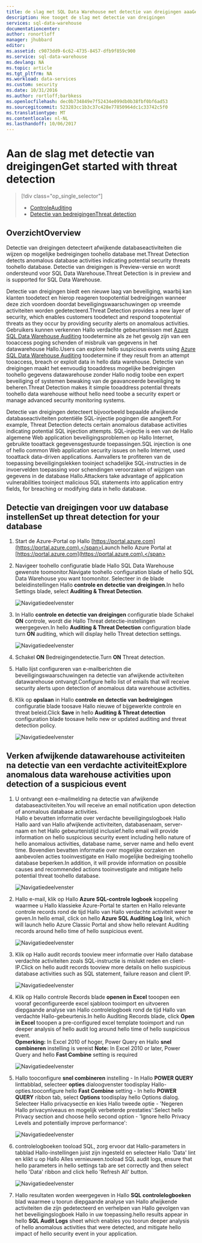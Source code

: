 ```yaml
---
title: de slag met SQL Data Warehouse met detectie van dreigingen aaaGet
description: Hoe tooget de slag met detectie van dreigingen
services: sql-data-warehouse
documentationcenter: 
author: ronortloff
manager: jhubbard
editor: 
ms.assetid: c9073dd9-6c62-4735-8457-dfb9f859c900
ms.service: sql-data-warehouse
ms.devlang: NA
ms.topic: article
ms.tgt_pltfrm: NA
ms.workload: data-services
ms.custom: security
ms.date: 10/31/2016
ms.author: rortloff;barbkess
ms.openlocfilehash: dec0b734849e7f52434e099db0b38fbf0bf6ad53
ms.sourcegitcommit: 523283cc1b3c37c428e77850964dc1c33742c5f0
ms.translationtype: MT
ms.contentlocale: nl-NL
ms.lasthandoff: 10/06/2017
---
```

# <a name="get-started-with-threat-detection"></a><span data-ttu-id="3f304-103">Aan de slag met detectie van dreigingen</span><span class="sxs-lookup"><span data-stu-id="3f304-103">Get started with threat detection</span></span>
> [!div class="op_single_selector"]
> * [<span data-ttu-id="3f304-104">Controle</span><span class="sxs-lookup"><span data-stu-id="3f304-104">Auditing</span></span>](sql-data-warehouse-auditing-overview.md)
> * [<span data-ttu-id="3f304-105">Detectie van bedreigingen</span><span class="sxs-lookup"><span data-stu-id="3f304-105">Threat detection</span></span>](sql-data-warehouse-security-threat-detection.md)
> 
> 

## <a name="overview"></a><span data-ttu-id="3f304-106">Overzicht</span><span class="sxs-lookup"><span data-stu-id="3f304-106">Overview</span></span>
<span data-ttu-id="3f304-107">Detectie van dreigingen detecteert afwijkende databaseactiviteiten die wijzen op mogelijke bedreigingen toohello database met.</span><span class="sxs-lookup"><span data-stu-id="3f304-107">Threat Detection detects anomalous database activities indicating potential security threats toohello database.</span></span> <span data-ttu-id="3f304-108">Detectie van dreigingen is Preview-versie en wordt ondersteund voor SQL Data Warehouse.</span><span class="sxs-lookup"><span data-stu-id="3f304-108">Threat Detection is in preview and is supported for SQL Data Warehouse.</span></span>

<span data-ttu-id="3f304-109">Detectie van dreigingen biedt een nieuwe laag van beveiliging, waarbij kan klanten toodetect en hierop reageren toopotential bedreigingen wanneer deze zich voordoen doordat beveiligingswaarschuwingen op vreemde activiteiten worden gedetecteerd.</span><span class="sxs-lookup"><span data-stu-id="3f304-109">Threat Detection provides a new layer of security, which enables customers toodetect and respond toopotential threats as they occur by providing security alerts on anomalous activities.</span></span> <span data-ttu-id="3f304-110">Gebruikers kunnen verkennen Hallo verdachte gebeurtenissen met [Azure SQL Data Warehouse Auditing](sql-data-warehouse-auditing-overview.md) toodetermine als ze het gevolg zijn van een tooaccess poging schenden of misbruik van gegevens in het datawarehouse Hallo.</span><span class="sxs-lookup"><span data-stu-id="3f304-110">Users can explore hello suspicious events using [Azure SQL Data Warehouse Auditing](sql-data-warehouse-auditing-overview.md) toodetermine if they result from an attempt tooaccess, breach or exploit data in hello data warehouse.</span></span>
<span data-ttu-id="3f304-111">Detectie van dreigingen maakt het eenvoudig tooaddress mogelijke bedreigingen toohello gegevens datawarehouse zonder Hallo nodig toobe een expert beveiliging of systemen bewaking van de geavanceerde beveiliging te beheren.</span><span class="sxs-lookup"><span data-stu-id="3f304-111">Threat Detection makes it simple tooaddress potential threats toohello data warehouse without hello need toobe a security expert or manage advanced security monitoring systems.</span></span>

<span data-ttu-id="3f304-112">Detectie van dreigingen detecteert bijvoorbeeld bepaalde afwijkende databaseactiviteiten potentiële SQL-injectie pogingen die aangeeft.</span><span class="sxs-lookup"><span data-stu-id="3f304-112">For example, Threat Detection detects certain anomalous database activities indicating potential SQL injection attempts.</span></span> <span data-ttu-id="3f304-113">SQL-injectie is een van de Hallo algemene Web application beveiligingsproblemen op Hallo Internet, gebruikte tooattack gegevensgestuurde toepassingen.</span><span class="sxs-lookup"><span data-stu-id="3f304-113">SQL injection is one of hello common Web application security issues on hello Internet, used tooattack data-driven applications.</span></span> <span data-ttu-id="3f304-114">Aanvallers te profiteren van de toepassing beveiligingslekken tooinject schadelijke SQL-instructies in de invoervelden toepassing voor schendingen veroorzaken of wijzigen van gegevens in de database Hallo.</span><span class="sxs-lookup"><span data-stu-id="3f304-114">Attackers take advantage of application vulnerabilities tooinject malicious SQL statements into application entry fields, for breaching or modifying data in hello database.</span></span>

## <a name="set-up-threat-detection-for-your-database"></a><span data-ttu-id="3f304-115">Detectie van dreigingen voor uw database instellen</span><span class="sxs-lookup"><span data-stu-id="3f304-115">Set up threat detection for your database</span></span>
1. <span data-ttu-id="3f304-116">Start de Azure-Portal op Hallo [https://portal.azure.com](https://portal.azure.com).</span><span class="sxs-lookup"><span data-stu-id="3f304-116">Launch hello Azure Portal at [https://portal.azure.com](https://portal.azure.com).</span></span>
2. <span data-ttu-id="3f304-117">Navigeer toohello configuratie blade Hallo SQL Data Warehouse gewenste toomonitor.</span><span class="sxs-lookup"><span data-stu-id="3f304-117">Navigate toohello configuration blade of hello SQL Data Warehouse you want toomonitor.</span></span> <span data-ttu-id="3f304-118">Selecteer in de blade beleidinstellingen Hallo **controle en detectie van dreigingen**.</span><span class="sxs-lookup"><span data-stu-id="3f304-118">In hello Settings blade, select **Auditing & Threat Detection**.</span></span>
   
    ![Navigatiedeelvenster][1]
3. <span data-ttu-id="3f304-120">In Hallo **controle en detectie van dreigingen** configuratie blade Schakel **ON** controle, wordt die Hallo Threat detectie-instellingen weergegeven.</span><span class="sxs-lookup"><span data-stu-id="3f304-120">In hello **Auditing & Threat Detection** configuration blade turn **ON** auditing, which will display hello Threat detection settings.</span></span>
   
    ![Navigatiedeelvenster][2]
4. <span data-ttu-id="3f304-122">Schakel **ON** Bedreigingendetectie.</span><span class="sxs-lookup"><span data-stu-id="3f304-122">Turn **ON** Threat detection.</span></span>
5. <span data-ttu-id="3f304-123">Hallo lijst configureren van e-mailberichten die beveiligingswaarschuwingen na detectie van afwijkende activiteiten datawarehouse ontvangt.</span><span class="sxs-lookup"><span data-stu-id="3f304-123">Configure hello list of emails that will receive security alerts upon detection of anomalous data warehouse activities.</span></span>
6. <span data-ttu-id="3f304-124">Klik op **opslaan** in Hallo **controle en detectie van bedreigingen** configuratie blade toosave Hallo nieuwe of bijgewerkte controle en threat beleid.</span><span class="sxs-lookup"><span data-stu-id="3f304-124">Click **Save** in hello **Auditing & Threat detection** configuration blade toosave hello new or updated auditing and threat detection policy.</span></span>
   
    ![Navigatiedeelvenster][3]

## <a name="explore-anomalous-data-warehouse-activities-upon-detection-of-a-suspicious-event"></a><span data-ttu-id="3f304-126">Verken afwijkende datawarehouse activiteiten na detectie van een verdachte activiteit</span><span class="sxs-lookup"><span data-stu-id="3f304-126">Explore anomalous data warehouse activities upon detection of a suspicious event</span></span>
1. <span data-ttu-id="3f304-127">U ontvangt een e-mailmelding na detectie van afwijkende databaseactiviteiten.</span><span class="sxs-lookup"><span data-stu-id="3f304-127">You will receive an email notification upon detection of anomalous database activities.</span></span> <br/>
   <span data-ttu-id="3f304-128">Hallo e bevatten informatie over verdachte beveiligingslogboek Hallo Hallo aard van Hallo afwijkende activiteiten, databasenaam, server-naam en het Hallo gebeurtenistijd inclusief.</span><span class="sxs-lookup"><span data-stu-id="3f304-128">hello email will provide information on hello suspicious security event including hello nature of hello anomalous activities, database name, server name and hello event time.</span></span> <span data-ttu-id="3f304-129">Bovendien bevatten informatie over mogelijke oorzaken en aanbevolen acties tooinvestigate en Hallo mogelijke bedreiging toohello database beperken.</span><span class="sxs-lookup"><span data-stu-id="3f304-129">In addition, it will provide information on possible causes and recommended actions tooinvestigate and mitigate hello potential threat toohello database.</span></span><br/>
   
    ![Navigatiedeelvenster][4]
2. <span data-ttu-id="3f304-131">Hallo e-mail, klik op Hallo **Azure SQL-controle logboek** koppeling waarmee u Hallo klassieke Azure-Portal te starten en Hallo relevante controle records rond de tijd Hallo van Hallo verdachte activiteit weer te geven.</span><span class="sxs-lookup"><span data-stu-id="3f304-131">In hello email, click on hello **Azure SQL Auditing Log** link, which will launch hello Azure Classic Portal and show hello relevant Auditing records around hello time of hello suspicious event.</span></span>
   
    ![Navigatiedeelvenster][5]
3. <span data-ttu-id="3f304-133">Klik op Hallo audit records tooview meer informatie over Hallo database verdachte activiteiten zoals SQL-instructie is mislukt reden en client-IP.</span><span class="sxs-lookup"><span data-stu-id="3f304-133">Click on hello audit records tooview more details on hello suspicious database activities such as SQL statement, failure reason and client IP.</span></span>
   
    ![Navigatiedeelvenster][6]
4. <span data-ttu-id="3f304-135">Klik op Hallo controle Records blade **openen in Excel** tooopen een vooraf geconfigureerde excel sjabloon tooimport en uitvoeren diepgaande analyse van Hallo controlelogboek rond de tijd Hallo van verdachte Hallo-gebeurtenis.</span><span class="sxs-lookup"><span data-stu-id="3f304-135">In hello Auditing Records blade, click  **Open in Excel** tooopen a pre-configured excel template tooimport and run deeper analysis of hello audit log around hello time of hello suspicious event.</span></span><br/><span data-ttu-id="3f304-136">
   **Opmerking:** In Excel 2010 of hoger, Power Query en Hallo **snel combineren** instelling is vereist</span><span class="sxs-lookup"><span data-stu-id="3f304-136">
**Note:** In Excel 2010 or later, Power Query and hello **Fast Combine** setting is required</span></span>
   
    ![Navigatiedeelvenster][7]
5. <span data-ttu-id="3f304-138">Hallo tooconfigure **snel combineren** instelling - In Hallo **POWER QUERY** linttabblad, selecteer **opties** dialoogvenster toodisplay Hallo-opties.</span><span class="sxs-lookup"><span data-stu-id="3f304-138">tooconfigure hello **Fast Combine** setting - In hello **POWER QUERY** ribbon tab, select **Options** toodisplay hello Options dialog.</span></span> <span data-ttu-id="3f304-139">Selecteer Hallo privacysectie en kies Hallo tweede optie - 'Negeren Hallo privacyniveaus en mogelijk verbeterde prestaties':</span><span class="sxs-lookup"><span data-stu-id="3f304-139">Select hello Privacy section and choose hello second option - 'Ignore hello Privacy Levels and potentially improve performance':</span></span>
   
    ![Navigatiedeelvenster][8]
6. <span data-ttu-id="3f304-141">controlelogboeken tooload SQL, zorg ervoor dat Hallo-parameters in tabblad Hallo-instellingen juist zijn ingesteld en selecteer Hallo 'Data' lint en klikt u op Hallo Alles vernieuwen.</span><span class="sxs-lookup"><span data-stu-id="3f304-141">tooload SQL audit logs, ensure that hello parameters in hello settings tab are set correctly and then select hello 'Data' ribbon and click hello 'Refresh All' button.</span></span>
   
    ![Navigatiedeelvenster][9]
7. <span data-ttu-id="3f304-143">Hallo resultaten worden weergegeven in Hallo **SQL controlelogboeken** blad waarmee u toorun diepgaande analyse van Hallo afwijkende activiteiten die zijn gedetecteerd en verhelpen van Hallo gevolgen van het beveiligingslogboek Hallo in uw toepassing.</span><span class="sxs-lookup"><span data-stu-id="3f304-143">hello results appear in hello **SQL Audit Logs** sheet which enables you toorun deeper analysis of hello anomalous activities that were detected, and mitigate hello impact of hello security event in your application.</span></span>

<!--Image references-->
[1]: ./media/sql-data-warehouse-security-threat-detection/1_td_click_on_settings.png
[2]: ./media/sql-data-warehouse-security-threat-detection/2_td_turn_on_auditing.png
[3]: ./media/sql-data-warehouse-security-threat-detection/3_td_turn_on_threat_detection.png
[4]: ./media/sql-data-warehouse-security-threat-detection/4_td_email.png
[5]: ./media/sql-data-warehouse-security-threat-detection/5_td_audit_records.png
[6]: ./media/sql-data-warehouse-security-threat-detection/6_td_audit_record_details.png
[7]: ./media/sql-data-warehouse-security-threat-detection/7_td_audit_records_open_excel.png
[8]: ./media/sql-data-warehouse-security-threat-detection/8_td_excel_fast_combine.png
[9]: ./media/sql-data-warehouse-security-threat-detection/9_td_excel_parameters.png
